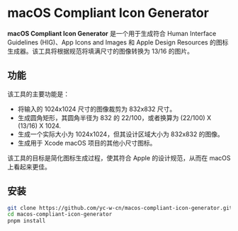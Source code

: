 # macOS Compliant Icon Generator

**macOS Compliant Icon Generator** 是一个用于生成符合 Human Interface Guidelines (HIG)、App Icons and Images 和 Apple Design Resources 的图标生成器。该工具将根据规范将填满尺寸的图像转换为 13/16 的图片。

## 功能

该工具的主要功能是：
- 将输入的 1024x1024 尺寸的图像裁剪为 832x832 尺寸。
- 生成圆角矩形，其圆角半径为 832 的 22/100，或者换算为 (22/100) X (13/16) X 1024.
- 生成一个实际大小为 1024x1024，但其设计区域大小为 832x832 的图像。
- 生成用于 Xcode macOS 项目的其他小尺寸图标。

该工具的目标是简化图标生成过程，使其符合 Apple 的设计规范，从而在 macOS 上看起来更佳。

## 安装

```bash
git clone https://github.com/yc-w-cn/macos-compliant-icon-generator.git
cd macos-compliant-icon-generator
pnpm install
```